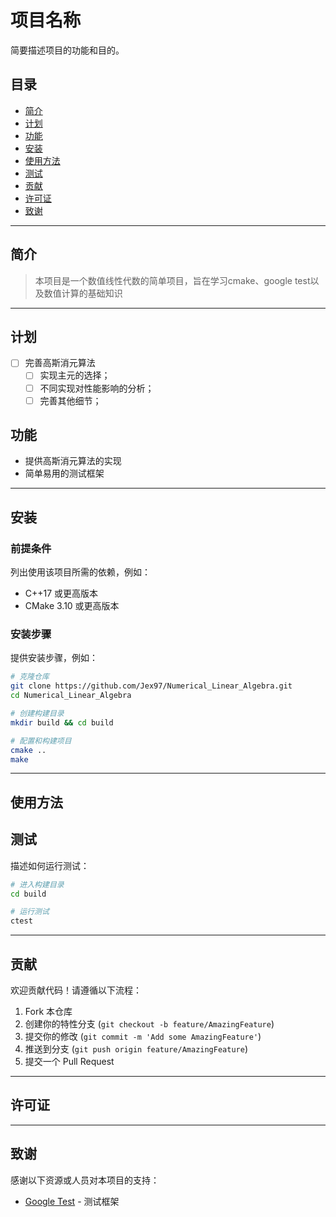 # 项目名称

简要描述项目的功能和目的。

## 目录

- [简介](#简介)
- [计划](#计划)
- [功能](#功能)
- [安装](#安装)
- [使用方法](#使用方法)
- [测试](#测试)
- [贡献](#贡献)
- [许可证](#许可证)
- [致谢](#致谢)

---

## 简介

> 本项目是一个数值线性代数的简单项目，旨在学习cmake、google test以及数值计算的基础知识

---

## 计划

- [ ] 完善高斯消元算法
    - [ ] 实现主元的选择；
    - [ ] 不同实现对性能影响的分析；
    - [ ] 完善其他细节；

## 功能

- 提供高斯消元算法的实现
- 简单易用的测试框架

---

## 安装

### 前提条件

列出使用该项目所需的依赖，例如：
- C++17 或更高版本
- CMake 3.10 或更高版本

### 安装步骤

提供安装步骤，例如：
```bash
# 克隆仓库
git clone https://github.com/Jex97/Numerical_Linear_Algebra.git
cd Numerical_Linear_Algebra

# 创建构建目录
mkdir build && cd build

# 配置和构建项目
cmake ..
make
```

---

## 使用方法

## 测试

描述如何运行测试：
```bash
# 进入构建目录
cd build

# 运行测试
ctest
```

---

## 贡献

欢迎贡献代码！请遵循以下流程：
1. Fork 本仓库
2. 创建你的特性分支 (`git checkout -b feature/AmazingFeature`)
3. 提交你的修改 (`git commit -m 'Add some AmazingFeature'`)
4. 推送到分支 (`git push origin feature/AmazingFeature`)
5. 提交一个 Pull Request

---

## 许可证


---

## 致谢

感谢以下资源或人员对本项目的支持：
- [Google Test](https://github.com/google/googletest) - 测试框架